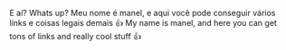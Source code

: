 E aí?
Whats up?
Meu nome é manel, e aqui você pode conseguir vários links e coisas legais demais 👍
My name is manel, and here you can get tons of links and really cool stuff 👍
<!---
maneldeliradoz/maneldeliradoz is a ✨ special ✨ repository because its `README.md` (this file) appears on your GitHub profile.
You can click the Preview link to take a look at your changes.
--->
